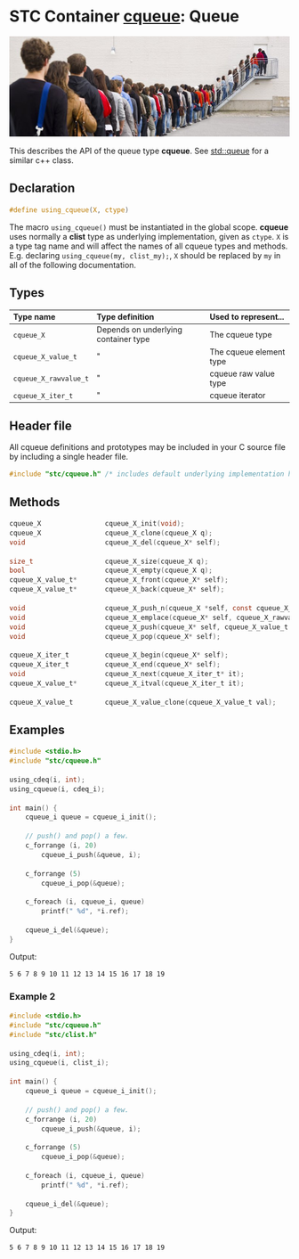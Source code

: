 # STC Container [cqueue](../stc/cqueue.h): Queue
![Queue](pics/queue.jpg)

This describes the API of the queue type **cqueue**.
See [std::queue](https://en.cppreference.com/w/cpp/container/queue) for a similar c++ class.

## Declaration

```c
#define using_cqueue(X, ctype)
```
The macro `using_cqueue()` must be instantiated in the global scope. **cqueue** uses normally
a **clist** type as underlying implementation, given as `ctype`. `X` is a type tag name and
will affect the names of all cqueue types and methods. E.g. declaring `using_cqueue(my, clist_my);`,
`X` should be replaced by `my` in all of the following documentation.

## Types

| Type name             | Type definition                        | Used to represent...     |
|:----------------------|:---------------------------------------|:-------------------------|
| `cqueue_X`            | Depends on underlying container type   | The cqueue type          |
| `cqueue_X_value_t`    |                   "                    | The cqueue element type  |
| `cqueue_X_rawvalue_t` |                   "                    | cqueue raw value type    |
| `cqueue_X_iter_t`     |                   "                    | cqueue iterator          |

## Header file

All cqueue definitions and prototypes may be included in your C source file by including a single header file.

```c
#include "stc/cqueue.h" /* includes default underlying implementation header cdeq.h */
```

## Methods

```c
cqueue_X                cqueue_X_init(void);
cqueue_X                cqueue_X_clone(cqueue_X q);
void                    cqueue_X_del(cqueue_X* self);

size_t                  cqueue_X_size(cqueue_X q);
bool                    cqueue_X_empty(cqueue_X q);
cqueue_X_value_t*       cqueue_X_front(cqueue_X* self);
cqueue_X_value_t*       cqueue_X_back(cqueue_X* self);

void                    cqueue_X_push_n(cqueue_X *self, const cqueue_X_rawvalue_t arr[], size_t size);
void                    cqueue_X_emplace(cqueue_X* self, cqueue_X_rawvalue_t raw);
void                    cqueue_X_push(cqueue_X* self, cqueue_X_value_t value);
void                    cqueue_X_pop(cqueue_X* self);

cqueue_X_iter_t         cqueue_X_begin(cqueue_X* self);
cqueue_X_iter_t         cqueue_X_end(cqueue_X* self);
void                    cqueue_X_next(cqueue_X_iter_t* it);
cqueue_X_value_t*       cqueue_X_itval(cqueue_X_iter_t it);

cqueue_X_value_t        cqueue_X_value_clone(cqueue_X_value_t val);
```

## Examples
```c
#include <stdio.h>
#include "stc/cqueue.h"

using_cdeq(i, int);
using_cqueue(i, cdeq_i);

int main() {
    cqueue_i queue = cqueue_i_init();

    // push() and pop() a few.
    c_forrange (i, 20)
        cqueue_i_push(&queue, i);

    c_forrange (5)
        cqueue_i_pop(&queue);

    c_foreach (i, cqueue_i, queue)
        printf(" %d", *i.ref);

    cqueue_i_del(&queue);
}
```
Output:
```
5 6 7 8 9 10 11 12 13 14 15 16 17 18 19
```
### Example 2
```c
#include <stdio.h>
#include "stc/cqueue.h"
#include "stc/clist.h"

using_cdeq(i, int);
using_cqueue(i, clist_i);

int main() {
    cqueue_i queue = cqueue_i_init();

    // push() and pop() a few.
    c_forrange (i, 20)
        cqueue_i_push(&queue, i);

    c_forrange (5)
        cqueue_i_pop(&queue);

    c_foreach (i, cqueue_i, queue)
        printf(" %d", *i.ref);

    cqueue_i_del(&queue);
}
```
Output:
```
5 6 7 8 9 10 11 12 13 14 15 16 17 18 19
```
